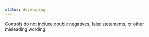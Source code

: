 ```yaml
---
status: developing
---
```


Controls do not include double negatives, false statements, or other misleading wording.

